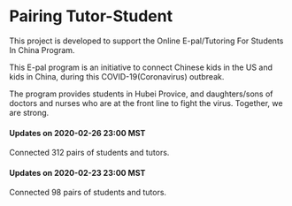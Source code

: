 # Pairing Tutor-Student

This project is developed to support the Online E-pal/Tutoring For Students In China Program.

This E-pal program is an initiative to connect Chinese kids in the US and kids in China, during this COVID-19(Coronavirus) outbreak.

The program provides students in Hubei Provice, and daughters/sons of doctors and nurses who are at the front line to fight the virus. Together, we are strong.


#### Updates on 2020-02-26 23:00 MST
Connected 312 pairs of students and tutors. 

#### Updates on 2020-02-23 23:00 MST
Connected 98 pairs of students and tutors. 